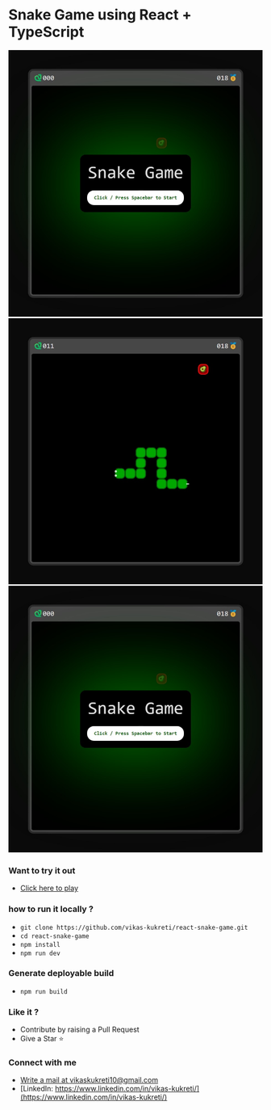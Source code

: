 # Snake Game using React + TypeScript

![Start Game Screen](screenshots/1.jpeg "Start Game")
![Game Playground Screen](screenshots/2.jpeg "Playing Game")
![Game Over Screen](screenshots/1.jpeg "Game Over")


### Want to try it out
- [Click here to play](https://vikas-kukreti.github.io/react-snake-game/)

### how to run it locally ?
- `git clone https://github.com/vikas-kukreti/react-snake-game.git`
- `cd react-snake-game`
- `npm install`
- `npm run dev`

### Generate deployable build
- `npm run build`

### Like it ?
- Contribute by raising a Pull Request 
- Give a Star ⭐

### Connect with me
- [Write a mail at vikaskukreti10@gmail.com](mailto:vikaskukreti10@gmail.com)
- [LinkedIn: https://www.linkedin.com/in/vikas-kukreti/](https://www.linkedin.com/in/vikas-kukreti/)
